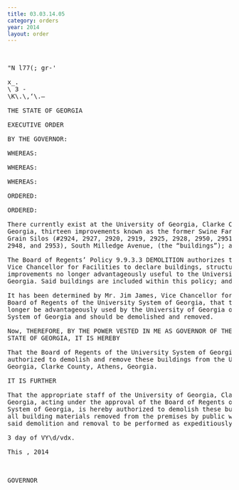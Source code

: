 ```yaml
---
title: 03.03.14.05
category: orders
year: 2014
layout: order
---
```


<pre>     

"N l77(; gr-'

x_.
\ 3 -
\K\.\,‘\.—

THE STATE OF GEORGIA

EXECUTIVE ORDER

BY THE GOVERNOR:

WHEREAS:

WHEREAS:

WHEREAS:

ORDERED:

ORDERED:

There currently exist at the University of Georgia, Clarke County, Athens,
Georgia, thirteen improvements known as the former Swine Farm Structures and
Grain Silos (#2924, 2927, 2920, 2919, 2925, 2928, 2950, 2951, 2952, 2923, 2922,
2948, and 2953), South Milledge Avenue, (the “buildings”); and

The Board of Regents’ Policy 9.9.3.3 DEMOLITION authorizes the Chancellor or
Vice Chancellor for Facilities to declare buildings, structures and other
improvements no longer advantageously useful to the University System Of
Georgia. Said buildings are included within this policy; and

It has been determined by Mr. Jim James, Vice Chancellor for Facilities of the
Board of Regents of the University System of Georgia, that these buildings can no
longer be advantageously used by the University of Georgia or the University
System of Georgia and should be demolished and removed.

Now, THEREFORE, BY THE POWER VESTED IN ME AS GOVERNOR OF THE
STATE OF GEORGIA, IT IS HEREBY

That the Board of Regents of the University System of Georgia is hereby
authorized to demolish and remove these buildings from the University of
Georgia, Clarke County, Athens, Georgia.

IT IS FURTHER

That the appropriate staff of the University of Georgia, Clarke County, Athens,
Georgia, acting under the approval of the Board of Regents of the University
System of Georgia, is hereby authorized to demolish these buildings and to have
all building materials removed from the premises by public works contract; all
said demolition and removal to be performed as expeditiously as possible.

3 day of VY\d/vdx.

This , 2014

 

GOVERNOR

</pre>

